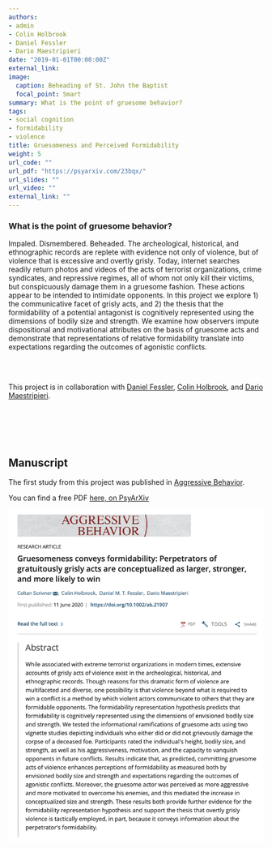 ```yaml
---
authors:
- admin
- Colin Holbrook
- Daniel Fessler
- Dario Maestripieri
date: "2019-01-01T00:00:00Z"
external_link:
image:
  caption: Beheading of St. John the Baptist
  focal_point: Smart
summary: What is the point of gruesome behavior?
tags:
- social cognition
- formidability
- violence
title: Gruesomeness and Perceived Formidability 
weight: 5
url_code: ""
url_pdf: "https://psyarxiv.com/23bqx/"
url_slides: ""
url_video: ""
external_link: ""
---
```


### What is the point of gruesome behavior?

Impaled. Dismembered. Beheaded. The archeological, historical, and ethnographic records are replete with evidence not only of violence, but of violence that is excessive and overtly grisly. Today, internet searches readily return photos and videos of the acts of terrorist organizations, crime syndicates, and repressive regimes, all of whom not only kill their victims, but conspicuously damage them in a gruesome fashion. These actions appear to be intended to intimidate opponents. In this project we explore 1) the communicative facet of grisly acts, and 2) the thesis that the formidability of a potential antagonist is cognitively represented using the dimensions of bodily size and strength. We examine how observers impute dispositional and motivational attributes on the basis of gruesome acts and demonstrate that representations of relative formidability translate into expectations regarding the outcomes of agonistic conflicts.

<br/><br/>

This project is in collaboration with [Daniel Fessler](http://www.danielmtfessler.com), [Colin Holbrook](http://cholbrook01.bol.ucla.edu), and [Dario Maestripieri](http://primate.uchicago.edu/dario-maestripieri.html).


<br/><br/>
<br/><br/>

## **Manuscript**

The first study from this project was published in [Aggressive Behavior](https://onlinelibrary.wiley.com/doi/abs/10.1002/ab.21907).

You can find a free PDF [here, on PsyArXiv](https://psyarxiv.com/23bqx/)

[![](preprint.jpg)](https://psyarxiv.com/23bqx/)





